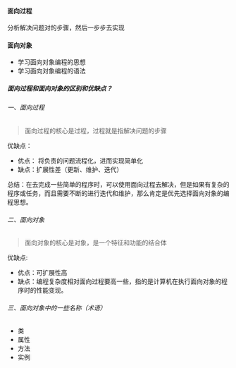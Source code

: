 #### 面向过程
分析解决问题对的步骤，然后一步步去实现
#### 面向对象
+ 学习面向对象编程的思想
+ 学习面向对象编程的语法

##### 面向过程和面向对象的区别和优缺点？

###### 一、面向过程
> 面向过程的核心是过程，过程就是指解决问题的步骤

优缺点：
+ 优点： 将负责的问题流程化，进而实现简单化
+ 缺点：扩展性差（更新、维护、迭代）

总结：在去完成一些简单的程序时，可以使用面向过程去解决，但是如果有复杂的程序或任务，而且需要不断的进行迭代和维护，那么肯定是优先选择面向对象的编程思想。

###### 二、面向对象
> 面向对象的核心是对象，是一个特征和功能的结合体

优缺点:
+ 优点：可扩展性高
+ 缺点：编程复杂度相对面向过程要高一些，指的是计算机在执行面向对象的程序时的性能变现。

###### 三、面向对象中的一些名称（术语）
+ 类
+ 属性
+ 方法
+ 实例